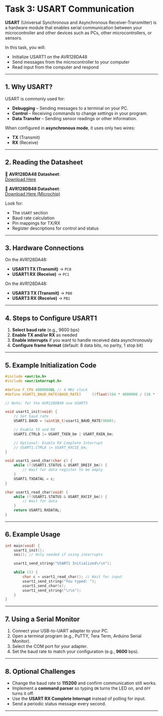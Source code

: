 # Task 3: USART Communication

**USART** (Universal Synchronous and Asynchronous Receiver-Transmitter) is a hardware module that enables serial communication between your microcontroller and other devices such as PCs, other microcontrollers, or sensors.

In this task, you will:
- Initialize USART1 on the AVR128DA48
- Send messages from the microcontroller to your computer
- Read input from the computer and respond

---

## 1. Why USART?

USART is commonly used for:
- **Debugging** – Sending messages to a terminal on your PC.
- **Control** – Receiving commands to change settings in your program.
- **Data Transfer** – Sending sensor readings or other information.

When configured in **asynchronous mode**, it uses only two wires:
- **TX** (Transmit)
- **RX** (Receive)

---

## 2. Reading the Datasheet

📄 **AVR128DA48 Datasheet**:  
[Download Here](https://ww1.microchip.com/downloads/aemDocuments/documents/MCU08/ProductDocuments/DataSheets/AVR128DA28-32-48-64-Data-Sheet-DS40002183.pdf)

📄 **AVR128DB48 Datasheet**:  
[Download Here (Microchip)](https://ww1.microchip.com/downloads/aemDocuments/documents/MCU08/ProductDocuments/DataSheets/AVR128DB28-32-48-64-DataSheet-DS40002247.pdf)

Look for:
- The `USART` section
- Baud rate calculation
- Pin mappings for TX/RX
- Register descriptions for control and status

---

## 3. Hardware Connections

On the AVR128DA48:
- **USART1 TX (Transmit)** → `PC0`
- **USART1 RX (Receive)** → `PC1`

On the AVR128DA48:
- **USART3 TX (Transmit)** → `PB0`
- **USART3 RX (Receive)** → `PB1`
---

## 4. Steps to Configure USART1

1. **Select baud rate** (e.g., 9600 bps)
2. **Enable TX and/or RX** as needed
3. **Enable interrupts** if you want to handle received data asynchronously
4. **Configure frame format** (default: 8 data bits, no parity, 1 stop bit)

---

## 5. Example Initialization Code


```c
#include <avr/io.h>
#include <avr/interrupt.h>

#define F_CPU 4000000UL // 4 MHz clock
#define USART1_BAUD_RATE(BAUD_RATE)     ((float)(64 * 4000000 / (16 * (float)BAUD_RATE)) + 0.5)

// Note: for the AVR128DB48 use USART3

void usart1_init(void) {
    // Set baud rate
    USART1.BAUD = (uint16_t)usart1_BAUD_RATE(9600);

    // Enable TX and RX
    USART1.CTRLB |= USART_TXEN_bm | USART_RXEN_bm;

    // Optional: Enable RX Complete Interrupt
    // USART1.CTRLA |= USART_RXCIE_bm;
}

void usart1_send_char(char c) {
    while (!(USART1.STATUS & USART_DREIF_bm)) {
        // Wait for data register to be empty
    }
    USART1.TXDATAL = c;
}

char usart1_read_char(void) {
    while (!(USART1.STATUS & USART_RXCIF_bm)) {
        // Wait for data
    }
    return USART1.RXDATAL;
}
```

---

## 6. Example Usage

```c
int main(void) {
    usart1_init();
    sei(); // Only needed if using interrupts

    usart1_send_string("USART1 Initialized\r\n");

    while (1) {
        char c = usart1_read_char(); // Wait for input
        usart1_send_string("You typed: ");
        usart1_send_char(c);
        usart1_send_string("\r\n");
    }
}
```

---

## 7. Using a Serial Monitor

1. Connect your USB-to-UART adapter to your PC.
2. Open a terminal program (e.g., PuTTY, Tera Term, Arduino Serial Monitor).
3. Select the COM port for your adapter.
4. Set the baud rate to match your configuration (e.g., **9600** bps).

---

## 8. Optional Challenges
- Change the baud rate to **115200** and confirm communication still works.
- Implement a **command parser** so typing `ON` turns the LED on, and `OFF` turns it off.
- Use the **USART RX Complete Interrupt** instead of polling for input.
- Send a periodic status message every second.

---
